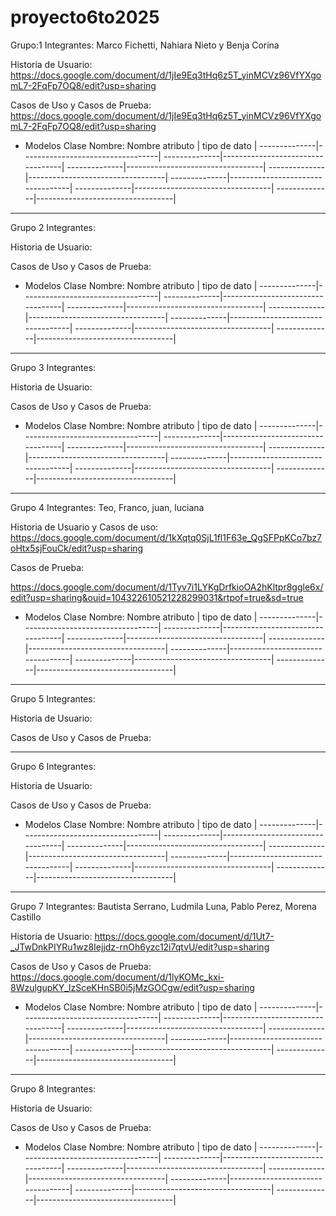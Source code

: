 # proyecto6to2025

Grupo:1
Integrantes: Marco Fichetti, Nahiara Nieto y Benja Corina

Historia de Usuario: https://docs.google.com/document/d/1jIe9Eq3tHq6z5T_yinMCVz96VfYXgomL7-2FqFp7OQ8/edit?usp=sharing

Casos de Uso  y Casos de Prueba: https://docs.google.com/document/d/1jIe9Eq3tHq6z5T_yinMCVz96VfYXgomL7-2FqFp7OQ8/edit?usp=sharing

* Modelos
Clase Nombre:
Nombre atributo | tipo de dato |
--------------|----------------------------------|
--------------|----------------------------------|
--------------|----------------------------------|
--------------|----------------------------------|
--------------|----------------------------------|
--------------|----------------------------------|
--------------|----------------------------------|


________________________________________________________________________________________________

Grupo 2
Integrantes:

Historia de Usuario:

Casos de Uso  y Casos de Prueba:

* Modelos
Clase Nombre:
Nombre atributo | tipo de dato |
--------------|----------------------------------|
--------------|----------------------------------|
--------------|----------------------------------|
--------------|----------------------------------|
--------------|----------------------------------|
--------------|----------------------------------|
--------------|----------------------------------|



________________________________________________________________________________________________

Grupo 3
Integrantes:

Historia de Usuario:

Casos de Uso  y Casos de Prueba:


* Modelos
Clase Nombre:
Nombre atributo | tipo de dato |
--------------|----------------------------------|
--------------|----------------------------------|
--------------|----------------------------------|
--------------|----------------------------------|
--------------|----------------------------------|
--------------|----------------------------------|
--------------|----------------------------------|


________________________________________________________________________________________________

Grupo 4
Integrantes: Teo, Franco, juan, luciana

Historia de Usuario y Casos de uso:
https://docs.google.com/document/d/1kXqtq0SjL1fl1F63e_QgSFPpKCo7bz7oHtx5sjFouCk/edit?usp=sharing

Casos de Prueba:

https://docs.google.com/document/d/1Tyv7i1LYKgDrfkioOA2hKltpr8ggle6x/edit?usp=sharing&ouid=104322610521228299031&rtpof=true&sd=true


* Modelos
Clase Nombre:
Nombre atributo | tipo de dato |
--------------|----------------------------------|
--------------|----------------------------------|
--------------|----------------------------------|
--------------|----------------------------------|
--------------|----------------------------------|
--------------|----------------------------------|
--------------|----------------------------------|


________________________________________________________________________________________________

Grupo 5
Integrantes:

Historia de Usuario:

Casos de Uso  y Casos de Prueba:


________________________________________________________________________________________________

Grupo 6
Integrantes:

Historia de Usuario:

Casos de Uso  y Casos de Prueba:


* Modelos
Clase Nombre:
Nombre atributo | tipo de dato |
--------------|----------------------------------|
--------------|----------------------------------|
--------------|----------------------------------|
--------------|----------------------------------|
--------------|----------------------------------|
--------------|----------------------------------|
--------------|----------------------------------|


________________________________________________________________________________________________

Grupo 7
Integrantes: Bautista Serrano, Ludmila Luna, Pablo Perez, Morena Castillo 

Historia de Usuario: https://docs.google.com/document/d/1Ut7-_JTwDnkPIYRu1wz8Iejjdz-rnOh6yzc12i7qtvU/edit?usp=sharing

Casos de Uso  y Casos de Prueba: https://docs.google.com/document/d/1lyKOMc_kxi-8WzulgupKY_lzSceKHnSB0i5jMzGOCgw/edit?usp=sharing


* Modelos
Clase Nombre:
Nombre atributo | tipo de dato |
--------------|----------------------------------|
--------------|----------------------------------|
--------------|----------------------------------|
--------------|----------------------------------|
--------------|----------------------------------|
--------------|----------------------------------|
--------------|----------------------------------|


________________________________________________________________________________________________

Grupo 8
Integrantes:

Historia de Usuario:

Casos de Uso  y Casos de Prueba:

* Modelos
Clase Nombre:
Nombre atributo | tipo de dato |
--------------|----------------------------------|
--------------|----------------------------------|
--------------|----------------------------------|
--------------|----------------------------------|
--------------|----------------------------------|
--------------|----------------------------------|
--------------|----------------------------------|
